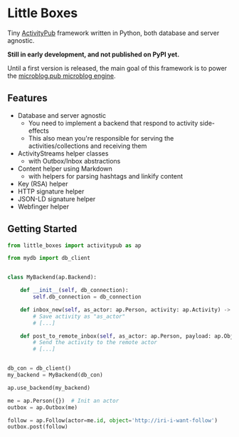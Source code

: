 # Little Boxes

Tiny [ActivityPub](https://activitypub.rocks/) framework written in Python, both database and server agnostic.

**Still in early development, and not published on PyPI yet.**

Until a first version is released, the main goal of this framework is to power the [microblog.pub microblog engine](http://github.com/imzqqq/microblog.pub).

## Features

 - Database and server agnostic
   - You need to implement a backend that respond to activity side-effects
   - This also mean you're responsible for serving the activities/collections and receiving them
 - ActivityStreams helper classes
   - with Outbox/Inbox abstractions
 - Content helper using Markdown
   - with helpers for parsing hashtags and linkify content
 - Key (RSA) helper
 - HTTP signature helper
 - JSON-LD signature helper
 - Webfinger helper


## Getting Started

```python
from little_boxes import activitypub as ap

from mydb import db_client


class MyBackend(ap.Backend):

    def __init__(self, db_connection):
        self.db_connection = db_connection    

    def inbox_new(self, as_actor: ap.Person, activity: ap.Activity) -> None:
        # Save activity as "as_actor"
        # [...]

    def post_to_remote_inbox(self, as_actor: ap.Person, payload: ap.ObjectType, recipient: str) -> None:
        # Send the activity to the remote actor
        # [...]


db_con = db_client()
my_backend = MyBackend(db_con)

ap.use_backend(my_backend)

me = ap.Person({})  # Init an actor
outbox = ap.Outbox(me)

follow = ap.Follow(actor=me.id, object='http://iri-i-want-follow')
outbox.post(follow)
```

